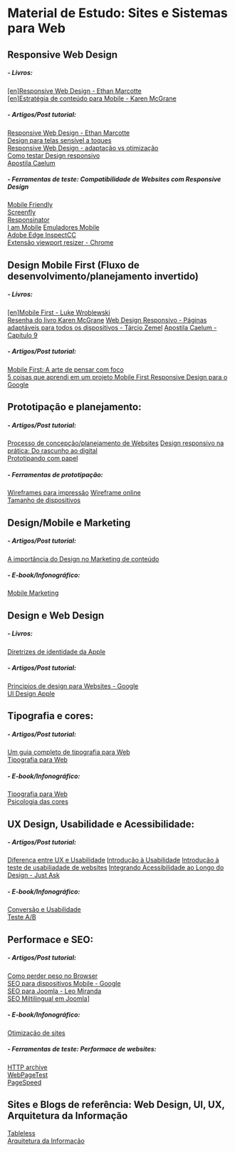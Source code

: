 # Material de Estudo: Sites e Sistemas para Web

## Responsive Web Design
##### - Livros: <br />
[[en]Responsive Web Design - Ethan Marcotte](https://drive.google.com/file/d/0B4AnFnTYmThTS0xfSjVGa2tlbGc/view?usp=sharing) <br />
[[en]Estratégia de conteúdo para Mobile - Karen McGrane](https://drive.google.com/file/d/0B4AnFnTYmThTUHU0V3Y2cUR0dEE/view?usp=sharing) <br />

##### - Artigos/Post tutorial: <br />
[Responsive Web Design - Ethan Marcotte](http://alistapart.com/article/responsive-web-design) <br />
[Design para telas sensível a toques](http://tableless.com.br/design-para-telas-sensiveis-ao-toque/) <br />
[Responsive Web Design - adaptação vs otimização](http://tableless.com.br/responsive-web-design-adaptacao-vs-otimizacao/) <br />
[Como testar Design responsivo](http://tableless.com.br/como-testar-design-responsivo/) <br />
[Apostila Caelum](http://www.caelum.com.br/apostila-html-css-javascript/)

##### - Ferramentas de teste: Compatibilidade de Websites com Responsive Design <br />
[Mobile Friendly](https://www.google.com/webmasters/tools/mobile-friendly/) <br />
[Screenfly](http://quirktools.com/screenfly/) <br />
[Responsinator](http://www.responsinator.com/) <br />
[I am Mobile](http://www.iammobile.co.uk/)
[Emuladores Mobile](http://www.mobilexweb.com/emulators) <br />
[Adobe Edge InspectCC](https://creative.adobe.com/products/inspect) <br />
[Extensão viewport resizer - Chrome](https://chrome.google.com/webstore/detail/viewport-resizer/kapnjjcfcncngkadhpmijlkblpibdcgm)

## Design Mobile First (Fluxo de desenvolvimento/planejamento invertido)
##### - Livros: <br />
[[en]Mobile First - Luke Wroblewski](https://drive.google.com/file/d/0B4AnFnTYmThTNk50Nm5QVVMtMDg/view?usp=sharing) <br />
[Resenha do livro Karen McGrane](http://marketingland.com/book-review-content-strategy-for-mobile-by-karen-mcgrane-34269)
[Web Design Responsivo - Páginas adaptáveis para todos os dispositivos - Tárcio Zemel](https://drive.google.com/file/d/0B4AnFnTYmThTRmU0VDZVcmlnZ0E/view?usp=sharing)
[Apostila Caelum - Capítulo 9](http://www.caelum.com.br/apostila-html-css-javascript/)

##### - Artigos/Post tutorial: <br />
[Mobile First: A arte de pensar com foco](http://tableless.com.br/mobile-first-a-arte-de-pensar-com-foco/) <br />
[5 coisas que aprendi em um projeto Mobile First Responsive Design para o Google](http://arquiteturadeinformacao.com/user-experience/5-coisas-que-aprendi-em-um-projeto-mobile-first-responsive-design-para-o-google/) <br />

## Prototipação e planejamento: <br />
##### - Artigos/Post tutorial: <br />
[Processo de concepção/planejamento de Websites](http://www.toptal.com/ux/make-design-decisions-in-your-browser-my-process-for-designing-websites)
[Design responsivo na prática: Do rascunho ao digital](http://tableless.com.br/design-responsivo-na-pratica-do-rascunho-ao-digita/) <br />
[Prototipando com papel](https://medium.com/ux-ui-design-1/prototipos-de-papel-9f812d5b0dcc)

##### - Ferramentas de prototipação:
[Wireframes para impressão](https://drive.google.com/folderview?id=0B4AnFnTYmThTfm1LYmJvS05HdTFUdUc0QTViX1l4N1BUMHM0Q1Uwcm5MUXVOR3RGVk1hYWc&usp=sharing)
[Wireframe online](https://realtimeboard.com/) <br />
[Tamanho de dispositivos](http://screensiz.es/) <br />


## Design/Mobile e Marketing 
##### - Artigos/Post tutorial: <br />
[A importância do Design no Marketing de conteúdo](http://pages.contentools.com.br/design-marketing-conteudo?utm_campaign=descoberta_6&utm_medium=email&utm_source=RD+Station)

##### - E-book/Infonográfico: <br />
[Mobile Marketing](http://landing.viverdeblog.com/baixar-infografico-mobile-marketing/) <br />

## Design e Web Design
##### - Livros: <br />
[Diretrizes de identidade da Apple](http://www.logoair.com/wp-content/uploads/2011/01/logo_guidelines.pdf) <br />

##### - Artigos/Post tutorial: <br />
[Principios de design para Websites - Google](https://developers.google.com/web/fundamentals/principles/) <br />
[UI Design Apple](https://developer.apple.com/design/tips/#readability)


## Tipografia e cores: <br />
##### - Artigos/Post tutorial: <br />
[Um guia completo de tipografia para Web](http://tableless.com.br/um-guia-completo-de-tipografia-para-a-web/) <br />
[Tipografia para Web](http://alistapart.com/article/on-web-typography) <br />

##### - E-book/Infonográfico: <br />
[Tipografia para Web](https://www.origamid.com/books/tipografia-para-web/?pg=download358) <br />
[Psicologia das cores](http://landing.viverdeblog.com/infografico-psicologia-das-cores/) <br />


## UX Design, Usabilidade e Acessibilidade: <br />
##### - Artigos/Post tutorial: <br />
[Diferença entre UX e Usabilidade](http://www.profissionaisti.com.br/2011/12/qual-a-diferenca-entre-ux-experiencia-do-usuario-e-usabilidade/)
[Introdução à Usabilidade](http://www.nngroup.com/articles/usability-101-introduction-to-usability/)
[Introdução à teste de usabiliadade de websites](http://usabilitygeek.com/an-introduction-to-website-usability-testing/)
[Integrando Acessibilidade ao Longo do Design - Just Ask](http://www.uiaccess.com/accessucd/contents.html) <br />

##### - E-book/Infonográfico: <br />
[Conversão e Usabilidade](http://landing.viverdeblog.com/baixar-infografico-conversao-usabilidade/) <br />
[Teste A/B](http://landing.viverdeblog.com/baixar-ebook-teste-ab/) <br />


## Performace e SEO:
##### - Artigos/Post tutorial: <br />
[Como perder peso no Browser](http://browserdiet.com/pt/) <br />
[SEO para dispositivos Mobile - Google](https://developers.google.com/webmasters/mobile-sites/mobile-seo/) <br />
[SEO para Joomla - Leo Miranda](http://www.jcursos.com.br/tutoriais/seo-para-joomla) <br />
[SEO Miltilingual em Joomla](http://joomlaseo.com/blog/multilingual-seo-in-joomla)]

##### - E-book/Infonográfico: <br />
[Otimização de sites](http://landing.viverdeblog.com/baixar-infografico-otimizacao-de-sites/) <br />

##### - Ferramentas de teste: Performace de websites: <br />
[HTTP archive](http://httparchive.org/) <br />
[WebPageTest](http://www.webpagetest.org) <br />
[PageSpeed](https://developers.google.com/speed/pagespeed/insights/) <br />


## Sites e Blogs de referência: Web Design, UI, UX, Arquitetura da Informação
[Tableless](http://tableless.com.br/) <br />
[Arquitetura da Informação](http://arquiteturadeinformacao.com/) <br />
